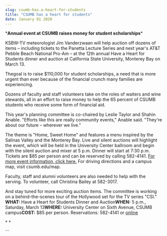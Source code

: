 ```yaml
---
slug: csumb-has-a-heart-for-students
title: "CSUMB has a heart for students"
date: January 01 2020
---
```


 
<p>
  &#42;<strong
    >Annual event at CSUMB raises money for student scholarships</strong
  >&#42;
</p>
<p>
  KSBW&#45;TV meteorologist Jim Vanderzwaan will help auction off dozens of
  items – including tickets to the Panetta Lecture Series and next year's
  AT&amp;T Pebble Beach National Pro&#45;Am – at the 12th annual Have a Heart
  for Students dinner and auction at California State University, Monterey Bay
  on March 13.
</p>
<p>
  Thegoal is to raise $110,000 for student scholarships, a need that is more
  urgent than ever because of the financial crunch many families are
  experiencing.
</p>
<p>
  Dozens of faculty and staff volunteers take on the roles of waiters and wine
  stewards, all in an effort to raise money to help the 65 percent of CSUMB
  students who receive some form of financial aid.
</p>
<p>
  This year's planning committee is co&#45;chaired by Leslie Taylor and Shahin
  Anable. "Efforts like this are really community events," Anable said. "They're
  about our future – wherever we live."
</p>
<p>
  The theme is "Home, Sweet Home" and features a menu inspired by the Salinas
  Valley and the Monterey Bay. Live and silent auctions will highlight the
  event, which will be held in the University Center ballroom and begin with the
  silent auction and mixer at 5 p.m. Dinner will start at 7:30 p.m. Tickets are
  $85 per person and can be reserved by calling 582&#45;4141.
  <a href="https://csumb.edu/site/x11523.xml"
    >For more event information, click here.</a
  >
  For driving directions and a campus map, visit csumb.edu/map.
</p>
<p>
  Faculty, staff and alumni volunteers are also needed to help with the serving.
  To volunteer, call Christina Bailey at 582&#45;3017.
</p>
<p>
  And stay tuned for more exciting auction items. The committee is working on a
  behind&#45;the&#45;scenes tour of the Hollywood set for the TV series "CSI."
  <strong>WHAT:</strong> Have a Heart for Students Dinner and Auction<strong
    >WHEN:</strong
  >
  5 p.m., Saturday, March 13<strong>WHERE:</strong> University Center on Sixth
  Avenue, CSUMB campus<strong>COST:</strong> $85 per person. Reservations:
  582&#45;4141 or <a href="https://csumb.edu/site/x11523.xml">online</a>
</p>
<p>&#42; &#42;</p>
```
